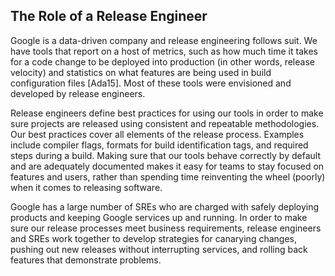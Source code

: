 ## **The Role of a Release Engineer**

Google is a data-driven company and release engineering follows suit. We have tools that report on a host of metrics, such as how much time it takes for a code change to be deployed into production (in other words, release velocity) and statistics on what features are being used in build configuration files [Ada15]. Most of these tools were envisioned and developed by release engineers.

Release engineers define best practices for using our tools in order to make sure projects are released using consistent and repeatable methodologies. Our best practices cover all elements of the release process. Examples include compiler flags, formats for build identification tags, and required steps during a build. Making sure that our tools behave correctly by default and are adequately documented makes it easy for teams to stay focused on features and users, rather than spending time reinventing the wheel (poorly) when it comes to releasing software.

Google has a large number of SREs who are charged with safely deploying products and keeping Google services up and running. In order to make sure our release processes meet business requirements, release engineers and SREs work together to develop strategies for canarying changes, pushing out new releases without interrupting services, and rolling back features that demonstrate problems.
